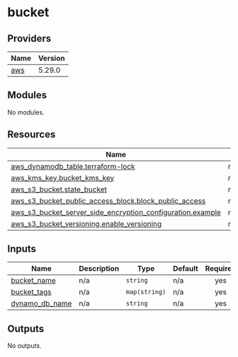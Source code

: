 # bucket

<!-- BEGINNING OF PRE-COMMIT-TERRAFORM DOCS HOOK -->
## Providers

| Name | Version |
|------|---------|
| <a name="provider_aws"></a> [aws](#provider\_aws) | 5.29.0 |

## Modules

No modules.

## Resources

| Name | Type |
|------|------|
| [aws_dynamodb_table.terraform-lock](https://registry.terraform.io/providers/hashicorp/aws/5.29.0/docs/resources/dynamodb_table) | resource |
| [aws_kms_key.bucket_kms_key](https://registry.terraform.io/providers/hashicorp/aws/5.29.0/docs/resources/kms_key) | resource |
| [aws_s3_bucket.state_bucket](https://registry.terraform.io/providers/hashicorp/aws/5.29.0/docs/resources/s3_bucket) | resource |
| [aws_s3_bucket_public_access_block.block_public_access](https://registry.terraform.io/providers/hashicorp/aws/5.29.0/docs/resources/s3_bucket_public_access_block) | resource |
| [aws_s3_bucket_server_side_encryption_configuration.example](https://registry.terraform.io/providers/hashicorp/aws/5.29.0/docs/resources/s3_bucket_server_side_encryption_configuration) | resource |
| [aws_s3_bucket_versioning.enable_versioning](https://registry.terraform.io/providers/hashicorp/aws/5.29.0/docs/resources/s3_bucket_versioning) | resource |

## Inputs

| Name | Description | Type | Default | Required |
|------|-------------|------|---------|:--------:|
| <a name="input_bucket_name"></a> [bucket\_name](#input\_bucket\_name) | n/a | `string` | n/a | yes |
| <a name="input_bucket_tags"></a> [bucket\_tags](#input\_bucket\_tags) | n/a | `map(string)` | n/a | yes |
| <a name="input_dynamo_db_name"></a> [dynamo\_db\_name](#input\_dynamo\_db\_name) | n/a | `string` | n/a | yes |

## Outputs

No outputs.
<!-- END OF PRE-COMMIT-TERRAFORM DOCS HOOK -->
